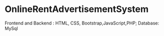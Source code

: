# OnlineRentAdvertisementSystem
Frontend and Backend : HTML, CSS, Bootstrap,JavaScript,PHP; Database: MySql
